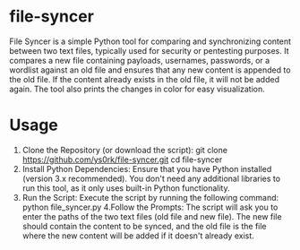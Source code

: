 # file-syncer
File Syncer is a simple Python tool for comparing and synchronizing content between two text files, typically used for security or pentesting purposes. It compares a new file containing payloads, usernames, passwords, or a wordlist against an old file and ensures that any new content is appended to the old file. If the content already exists in the old file, it will not be added again. The tool also prints the changes in color for easy visualization.
# Usage
1. Clone the Repository (or download the script):
git clone https://github.com/ys0rk/file-syncer.git
cd file-syncer
2. Install Python Dependencies: Ensure that you have Python installed (version 3.x recommended). You don't need any additional libraries to run this tool, as it only uses built-in Python functionality.
3. Run the Script: Execute the script by running the following command:
python file_syncer.py
4.Follow the Prompts: The script will ask you to enter the paths of the two text files (old file and new file). The new file should contain the content to be synced, and the old file is the file where the new content will be added if it doesn't already exist.
